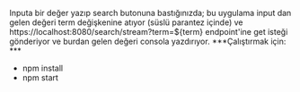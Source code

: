 Inputa bir değer yazıp search butonuna bastığınızda; bu uygulama input dan gelen değeri term değişkenine atıyor (süslü parantez içinde) ve
https://localhost:8080/search/stream?term=${term}
endpoint'ine get isteği gönderiyor ve burdan gelen değeri consola yazdırıyor.
***Çalıştırmak için: ***
  * npm install 
  * npm start
